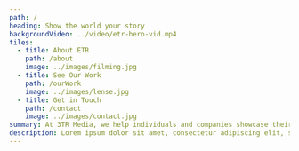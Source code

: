 ```yaml
---
path: /
heading: Show the world your story
backgroundVideo: ../video/etr-hero-vid.mp4
tiles:
  - title: About ETR
    path: /about
    image: ../images/filming.jpg
  - title: See Our Work
    path: /ourWork
    image: ../images/lense.jpg
  - title: Get in Touch
    path: /contact
    image: ../images/contact.jpg
summary: At 3TR Media, we help individuals and companies showcase their work and products.
description: Lorem ipsum dolor sit amet, consectetur adipiscing elit, sed do eiusmod tempor incididunt ut labore et dolore magna aliqua. Ut enim ad minim veniam, quis nostrud exercitation ullamco laboris nisi ut aliquip ex ea commodo consequat. Duis aute irure dolor in reprehenderit in voluptate velit esse cillum dolore eu fugiat nulla pariatur. Excepteur sint occaecat cupidatat non proident, sunt in culpa qui officia deserunt mollit anim id est laborum.
---
```

